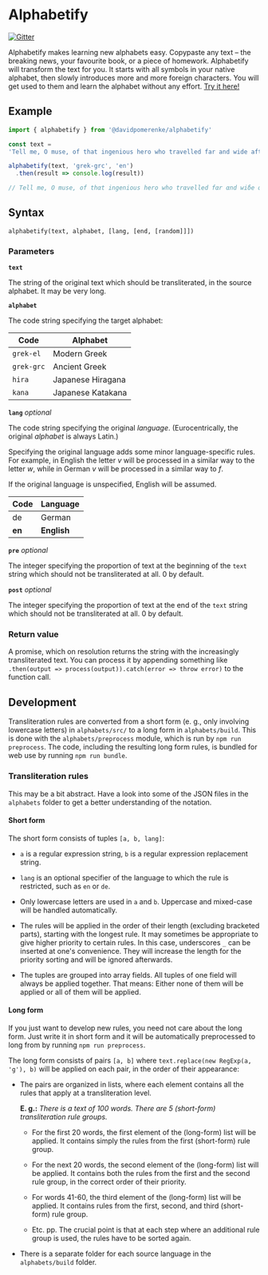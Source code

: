 # Alphabetify

[![Gitter](https://badges.gitter.im/aima-js/community.svg)](https://gitter.im/alphabetify/community?utm_source=badge&utm_medium=badge&utm_campaign=pr-badge)

Alphabetify makes learning new alphabets easy.
Copypaste any text –
the breaking news,
your favourite book,
or a piece of homework.
Alphabetify will transform the text for you.
It starts with all symbols in your native alphabet,
then slowly introduces more and more foreign characters.
You will get used to them and learn the alphabet without any effort.
[Try it here!](https://davidpomerenke.github.io/alphabetify)

## Example

```javascript
import { alphabetify } from '@davidpomerenke/alphabetify'

const text =
'Tell me, O muse, of that ingenious hero who travelled far and wide after he had sacked the famous town of Troy. Many cities did he visit, and many were the nations with whose manners and customs he was acquainted; moreover he suffered much by sea while trying to save his own life and bring his men safely home; but do what he might he could not save his men, for they perished through their own sheer folly in eating the cattle of the Sun-god Hyperion; so the god prevented them from ever reaching home. Tell me, too, about all these things, O daughter of Jove, from whatsoever source you may know them.'

alphabetify(text, 'grek-grc', 'en')
  .then(result => console.log(result))

// Tell me, O muse, of thαt ingenious hero who trαvelled fαr αnd wiδe αfter he hαδ sακkεδ thε fαmous town oφ Troy. Mαny κitiεs δiδ hε visit, αnδ mαny wεrε thε nαtions with whosε mαnnεrs ἀnδ κustoms ἑ wαs ἀκquαιntεδ; morεovεr ἑ suφφεrεδ muχ βι sεα whιλε trιιγγ to sαvε ἱs own λιφε ἀνδ βrιγγ ἱs μεν sαφελι ὁμε; βut δο whαt ἑ μιχt hε κοuλδ νοt sαvε hιs μεν, φωρ thει περιχεδ thροuχ thειρ ὀwν χεερ φολλι ἰν ἐατιγγ τhε καττλε ὀφ τhε Σουν-γοδ Hιπεριον; σο τhε γοδ πρεουεντεδ τhεμ φρομ εουερ ῥεαχιγγ ὁμε. Τελλ με, τοο, ἀβοουτ ἀλλ θεσε θιγγς, O δαυχτερ οφ Dιοουε, φρομ ὀυατσοεουερ σοουρκε ἰοου μει κνοου θεμ.
```

## Syntax

`alphabetify(text, alphabet, [lang, [end, [random]]])`

### Parameters

**`text`**

The string of the original text which should be transliterated, in the source alphabet. It may be very long.

**`alphabet`**

The code string specifying the target alphabet: 

| Code       | Alphabet          |
|------------|-------------------|
| `grek-el`  | Modern Greek      |
| `grek-grc` | Ancient Greek     |
| `hira`     | Japanese Hiragana |
| `kana`     | Japanese Katakana |

**`lang`** *optional*

The code string specifying the original *language*. (Eurocentrically, the original *alphabet* is always Latin.) 

Specifying the original language adds some minor language-specific rules. For example, in English the letter *v* will be processed in a similar way to the letter *w*, while in German *v* will be processed in a similar way to *f*.

If the original language is unspecified, English will be assumed.

| Code   | Language    |
|--------|-------------|
| de     | German      |
| **en** | **English** |

**`pre`** *optional*

The integer specifying the proportion of text at the beginning of the `text` string which should not be transliterated at all. 0 by default.

**`post`** *optional*

The integer specifying the proportion of text at the end of the `text` string which should not be transliterated at all. 0 by default.

### Return value

A promise, which on resolution returns the string with the increasingly transliterated text. You can process it by appending something like `.then(output => process(output)).catch(error => throw error)` to the function call. 

## Development

Transliteration rules are converted from a short form (e. g., only involving lowercase letters) in `alphabets/src/` to a long form in `alphabets/build`. This is done with the `alphabets/preprocess` module, which is run by `npm run preprocess`. The code, including the resulting long form rules, is bundled for web use by running `npm run bundle`. 

### Transliteration rules

This may be a bit abstract. Have a look into some of the JSON files in the `alphabets` folder to get a better understanding of the notation. 

#### Short form

The short form consists of tuples `[a, b, lang]`: 

- `a` is a regular expression string, `b` is a regular expression replacement string. 

- `lang` is an optional specifier of the language to which the rule is restricted, such as `en` or `de`. 

- Only lowercase letters are used in `a` and `b`. Uppercase and mixed-case will be handled automatically.

- The rules will be applied in the order of their length (excluding bracketed parts), starting with the longest rule. It may sometimes be appropriate to give higher priority to certain rules. In this case, underscores `_` can be inserted at one's convenience. They will increase the length for the priority sorting and will be ignored afterwards.

- The tuples are grouped into array fields. All tuples of one field will always be applied together. That means: Either none of them will be applied or all of them will be applied. 

#### Long form

If you just want to develop new rules, you need not care about the long form. Just write it in short form and it will be automatically preprocessed to long from by running `npm run preprocess`.

The long form consists of pairs `[a, b]` where `text.replace(new RegExp(a, 'g'), b)` will be applied on each pair, in the order of their appearance:

- The pairs are organized in lists, where each element contains all the rules that apply at a transliteration level. 

  **E. g.:** *There is a text of 100 words. There are 5 (short-form) transliteration rule groups.*
  
  - For the first 20 words, the first element of the (long-form) list will be applied. It contains simply the rules from the first (short-form) rule group. 
  
  - For the next 20 words, the second element of the (long-form) list will be applied. It contains both the rules from the first and the second rule group, in the correct order of their priority. 
  
  - For words 41-60, the third element of the (long-form) list will be applied. It contains rules from the first, second, and third (short-form) rule group. 
  
  - Etc. pp. The crucial point is that at each step where an additional rule group is used, the rules have to be sorted again. 

- There is a separate folder for each source language in the `alphabets/build` folder.
